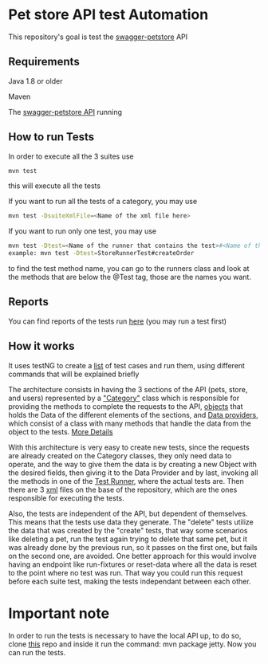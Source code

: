 # Pet store API test Automation

This repository's goal is test the [swagger-petstore](https://github.com/swagger-api/swagger-petstore) API

## Requirements



Java 1.8 or older

Maven

The [swagger-petstore API](https://github.com/swagger-api/swagger-petstore) running


## How to run Tests


In order to execute all the 3 suites use 
```bash
mvn test
```
this will execute all the tests

If you want to run all the tests of a category, you may use
```bash
mvn test -DsuiteXmlFile=<Name of the xml file here>
```

If you want to run only one test, you may use
```bash
mvn test -Dtest=<Name of the runner that contains the test>#<Name of the test>
example: mvn test -Dtest=StoreRunnerTest#createOrder
```
to find the test method name, you can go to the runners class and look at the methods that are below the @Test tag, those are the names you want.

## Reports

You can find reports of the tests run [here](target/surefire-reportsindex.html) 
(you may run a test first)

## How it works

It uses testNG to create a [list](testCases.md) of test cases and run them, using different commands that will be explained briefly

The architecture consists in having the 3 sections of the API (pets, store, and users) represented by a ["Category"](src/test/java/com/petstoreAutomation/Classes/Pets/PetCategory.java) class which is responsible for providing the methods to complete the requests to the API, [objects](src/test/java/com/petstoreAutomation/Classes/Pets/Pet1.java) that holds the Data of the different elements of the sections, and [Data providers](src/test/java/com/petstoreAutomation/TestDataProviders.java), which consist of a class with many methods that handle the data from the object to the tests. [More Details](HowToCreateATest.md)


With this architecture is very easy to create new tests, since the requests are already created on the Category classes, they only need data to operate, and the way to give them the data is by creating a new Object with the desired fields, then giving it to the Data Provider and by last, invoking all the methods in one of the [Test Runner](src/test/java/com/petstoreAutomation/runners/StoreRunnerTest.java), where the actual tests are.
Then there are 3 [xml](StoreTestSuite.xml) files on the base of the repository, which are the ones responsible for executing the tests.


Also, the tests are independent of the API, but dependent of themselves. This means that the tests use data they generate. The "delete" tests utilize the data that was created by the "create" tests, that way some scenarios like deleting a pet, run the test again trying to delete that same pet, but it was already done by the previous run, so it passes on the first one, but fails on the second one, are avoided. One better approach for this would involve having an endpoint like run-fixtures or reset-data where all the data is reset to the point where no test was run. That way you could run this request before each suite test, making the tests independant between each other.


# Important note

In order to run the tests is necessary to have the local API up, to do so, clone [this](https://github.com/swagger-api/swagger-petstore) repo and inside it run the command: mvn package jetty.
Now you can run the tests.